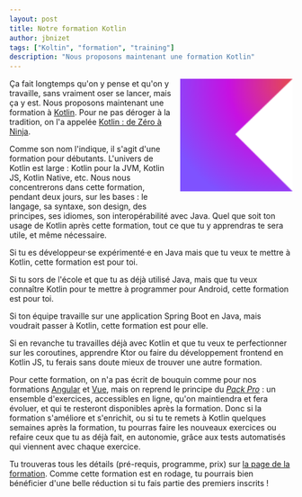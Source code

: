 ```yaml
---
layout: post
title: Notre formation Kotlin
author: jbnizet
tags: ["Koltin", "formation", "training"]
description: "Nous proposons maintenant une formation Kotlin"
---
```


<div style="float: right; margin: 0 0 1rem 1rem;">
  <a href="https://ninja-squad.fr/formations/formation-kotlin">
    <img style="width: 200px; max-width: 30vw;" src="/assets/images/kotlin.svg" alt="Kotlin logo" />
  </a>
</div>

Ça fait longtemps qu'on y pense et qu'on y travaille, sans vraiment oser se lancer, mais ça y est.
Nous proposons maintenant une formation à [Kotlin](https://kotlinlang.org/).
Pour ne pas déroger à la tradition, on l'a appelée [Kotlin&nbsp;: de Zéro à Ninja](https://ninja-squad.fr/formations/formation-kotlin).

Comme son nom l'indique, il s'agit d'une formation pour débutants.
L'univers de Kotlin est large&nbsp;: Kotlin pour la JVM, Kotlin JS, Kotlin Native, etc.
Nous nous concentrerons dans cette formation, pendant deux jours, sur les bases&nbsp;: le langage, sa syntaxe,
son design, des principes, ses idiomes, son interopérabilité avec Java.
Quel que soit ton usage de Kotlin après cette formation, tout ce que tu y apprendras te
sera utile, et même nécessaire.

Si tu es développeur·se expérimenté·e en Java mais que tu veux te mettre à Kotlin, cette formation est pour toi.

Si tu sors de l'école et que tu as déjà utilisé Java, mais que tu veux connaître Kotlin pour te mettre à programmer 
pour Android, cette formation est pour toi.

Si ton équipe travaille sur une application Spring Boot en Java, mais voudrait passer à Kotlin,
cette formation est pour elle.

Si en revanche tu travailles déjà avec Kotlin et que tu veux te perfectionner sur les coroutines,
apprendre Ktor ou faire du développement frontend en Kotlin JS, tu ferais sans doute mieux de trouver une autre formation.

Pour cette formation, on n'a pas écrit de bouquin comme pour nos
formations [Angular](https://ninja-squad.fr/formations/formation-angular) et [Vue](https://ninja-squad.fr/formations/formation-vue),
mais on reprend le principe du [_Pack Pro_](https://kotlin-exercises.ninja-squad.com/)&nbsp;: un ensemble d'exercices, accessibles en ligne,
qu'on maintiendra et fera évoluer, et qui te resteront disponibles après la formation.
Donc si la formation s'améliore et s'enrichit, ou si tu te remets à Kotlin quelques semaines après la formation,
tu pourras faire les nouveaux exercices ou refaire ceux que tu as déjà fait, en autonomie, grâce aux tests automatisés qui viennent avec 
chaque exercice.

Tu trouveras tous les détails (pré-requis, programme, prix) sur [la page de la formation](https://ninja-squad.fr/formations/formation-kotlin).
Comme cette formation est en rodage, tu pourrais bien bénéficier d'une belle réduction si tu fais partie
des premiers inscrits&nbsp;!

